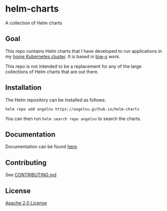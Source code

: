 # helm-charts
A collection of Helm charts

## Goal

This repo contains Helm charts that I have developed to run applications in my
[home Kubernetes cluster](https://github.com/angelnu/k8s-gitops.git). It is
based in [bjw-s](https://github.com/bjw-s/helm-charts) work.

This repo is not intended to be a replacement for any of the large collections
of Helm charts that are out there.

## Installation

The Helm repository can be installed as follows:

```console
helm repo add angelnu https://angelnu.github.io/helm-charts
```

You can then run `helm search repo angelnu` to search the charts.

## Documentation

Documentation can be found [here](https://angelnu.github.io/helm-charts/docs/).

## Contributing

See [CONTRIBUTING.md](./CONTRIBUTING.md)

## License

[Apache 2.0 License](./LICENSE)
